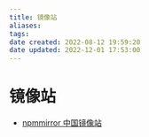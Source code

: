 ```yaml
---
title: 镜像站
aliases: 
tags: 
date created: 2022-08-12 19:59:20
date updated: 2022-12-01 17:53:00
---
```


# 镜像站

- [npmmirror 中国镜像站](https://npmmirror.com/)
